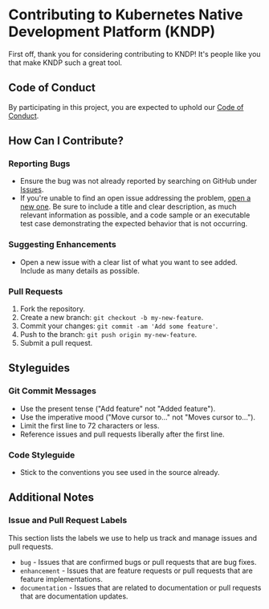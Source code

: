 # Contributing to Kubernetes Native Development Platform (KNDP)

First off, thank you for considering contributing to KNDP! It's people like you that make KNDP such a great tool.

## Code of Conduct

By participating in this project, you are expected to uphold our [Code of Conduct](./CODE_OF_CONDUCT.md).

## How Can I Contribute?

### Reporting Bugs

- Ensure the bug was not already reported by searching on GitHub under [Issues](https://github.com/your-username/KNDP/issues).
- If you're unable to find an open issue addressing the problem, [open a new one](https://github.com/your-username/KNDP/issues/new). Be sure to include a title and clear description, as much relevant information as possible, and a code sample or an executable test case demonstrating the expected behavior that is not occurring.

### Suggesting Enhancements

- Open a new issue with a clear list of what you want to see added. Include as many details as possible.

### Pull Requests

1. Fork the repository.
2. Create a new branch: `git checkout -b my-new-feature`.
3. Commit your changes: `git commit -am 'Add some feature'`.
4. Push to the branch: `git push origin my-new-feature`.
5. Submit a pull request.

## Styleguides

### Git Commit Messages

- Use the present tense ("Add feature" not "Added feature").
- Use the imperative mood ("Move cursor to..." not "Moves cursor to...").
- Limit the first line to 72 characters or less.
- Reference issues and pull requests liberally after the first line.

### Code Styleguide

- Stick to the conventions you see used in the source already.

## Additional Notes

### Issue and Pull Request Labels

This section lists the labels we use to help us track and manage issues and pull requests.

* `bug` - Issues that are confirmed bugs or pull requests that are bug fixes.
* `enhancement` - Issues that are feature requests or pull requests that are feature implementations.
* `documentation` - Issues that are related to documentation or pull requests that are documentation updates.

